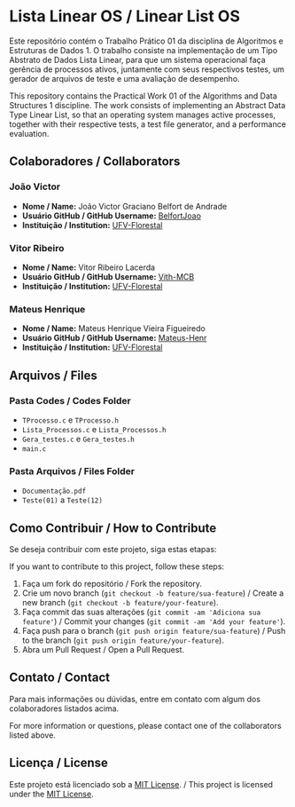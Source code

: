 # Lista Linear OS / Linear List OS

Este repositório contém o Trabalho Prático 01 da disciplina de Algoritmos e Estruturas de Dados 1. O trabalho consiste na implementação de um Tipo Abstrato de Dados Lista Linear, para que um sistema operacional faça gerência de processos ativos, juntamente com seus respectivos testes, um gerador de arquivos de teste e uma avaliação de desempenho.

This repository contains the Practical Work 01 of the Algorithms and Data Structures 1 discipline. The work consists of implementing an Abstract Data Type Linear List, so that an operating system manages active processes, together with their respective tests, a test file generator, and a performance evaluation.

## Colaboradores / Collaborators

### João Victor
- **Nome / Name:** João Victor Graciano Belfort de Andrade
- **Usuário GitHub / GitHub Username:** [BelfortJoao](https://github.com/BelfortJoao)
- **Instituição / Institution:** [UFV-Florestal](https://www.novoscursos.ufv.br/graduacao/caf/ccp/www/)

### Vitor Ribeiro
- **Nome / Name:** Vitor Ribeiro Lacerda
- **Usuário GitHub / GitHub Username:** [Vith-MCB](https://github.com/Vith-MCB)
- **Instituição / Institution:** [UFV-Florestal](https://www.novoscursos.ufv.br/graduacao/caf/ccp/www/)

### Mateus Henrique
- **Nome / Name:** Mateus Henrique Vieira Figueiredo
- **Usuário GitHub / GitHub Username:** [Mateus-Henr](https://github.com/Mateus-Henr)
- **Instituição / Institution:** [UFV-Florestal](https://www.novoscursos.ufv.br/graduacao/caf/ccp/www/)

## Arquivos / Files

### Pasta Codes / Codes Folder
- `TProcesso.c` e `TProcesso.h`
- `Lista_Processos.c` e `Lista_Processos.h`
- `Gera_testes.c` e `Gera_testes.h`
- `main.c`

### Pasta Arquivos / Files Folder
- `Documentação.pdf`
- `Teste(01)` a `Teste(12)`

## Como Contribuir / How to Contribute

Se deseja contribuir com este projeto, siga estas etapas:

If you want to contribute to this project, follow these steps:

1. Faça um fork do repositório / Fork the repository.
2. Crie um novo branch (`git checkout -b feature/sua-feature`) / Create a new branch (`git checkout -b feature/your-feature`).
3. Faça commit das suas alterações (`git commit -am 'Adiciona sua feature'`) / Commit your changes (`git commit -am 'Add your feature'`).
4. Faça push para o branch (`git push origin feature/sua-feature`) / Push to the branch (`git push origin feature/your-feature`).
5. Abra um Pull Request / Open a Pull Request.

## Contato / Contact

Para mais informações ou dúvidas, entre em contato com algum dos colaboradores listados acima.

For more information or questions, please contact one of the collaborators listed above.

## Licença / License

Este projeto está licenciado sob a [MIT License](LICENSE). / This project is licensed under the [MIT License](LICENSE).
